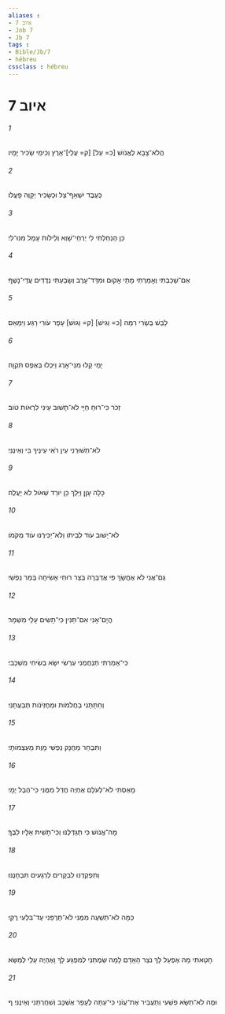 ```yaml
---
aliases : 
- איוב 7
- Job 7
- Jb 7
tags : 
- Bible/Jb/7
- hébreu
cssclass : hébreu
---
```


# איוב 7

###### 1
הֲלֹא־צָבָא לֶאֱנֹושׁ [כ= עַל] [ק= עֲלֵי]־אָרֶץ וְכִימֵי שָׂכִיר יָמָיו׃
###### 2
כְּעֶבֶד יִשְׁאַף־צֵל וּכְשָׂכִיר יְקַוֶּה פָעֳלֹו׃
###### 3
כֵּן הָנְחַלְתִּי לִי יַרְחֵי־שָׁוְא וְלֵילֹות עָמָל מִנּוּ־לִי׃
###### 4
אִם־שָׁכַבְתִּי וְאָמַרְתִּי מָתַי אָקוּם וּמִדַּד־עָרֶב וְשָׂבַעְתִּי נְדֻדִים עֲדֵי־נָשֶׁף׃
###### 5
לָבַשׁ בְּשָׂרִי רִמָּה [כ= וְגִישׁ] [ק= וְגוּשׁ] עָפָר עֹורִי רָגַע וַיִּמָּאֵס׃
###### 6
יָמַי קַלּוּ מִנִּי־אָרֶג וַיִּכְלוּ בְּאֶפֶס תִּקְוָה׃
###### 7
זְכֹר כִּי־רוּחַ חַיָּי לֹא־תָשׁוּב עֵינִי לִרְאֹות טֹוב׃
###### 8
לֹא־תְשׁוּרֵנִי עֵין רֹאִי עֵינֶיךָ בִּי וְאֵינֶנִּי׃
###### 9
כָּלָה עָןָן וַיֵּלַךְ כֵּן יֹורֵד שְׁאֹול לֹא יַעֲלֶה׃
###### 10
לֹא־יָשׁוּב עֹוד לְבֵיתֹו וְלֹא־יַכִּירֶנּוּ עֹוד מְקֹמֹו׃
###### 11
גַּם־אֲנִי לֹא אֶחֱשָׂךְ פִּי אֲדַבְּרָה בְּצַר רוּחִי אָשִׂיחָה בְּמַר נַפְשִׁי׃
###### 12
הֲיָם־אָנִי אִם־תַּנִּין כִּי־תָשִׂים עָלַי מִשְׁמָר׃
###### 13
כִּי־אָמַרְתִּי תְּנַחֲמֵנִי עַרְשִׂי יִשָּׂא בְשִׂיחִי מִשְׁכָּבִי׃
###### 14
וְחִתַּתַּנִי בַחֲלֹמֹות וּמֵחֶזְיֹנֹות תְּבַעֲתַנִּי׃
###### 15
וַתִּבְחַר מַחֲנָק נַפְשִׁי מָוֶת מֵעַצְמֹותָי׃
###### 16
מָאַסְתִּי לֹא־לְעֹלָם אֶחְיֶה חֲדַל מִמֶּנִּי כִּי־הֶבֶל יָמָי׃
###### 17
מָה־אֱנֹושׁ כִּי תְגַדְּלֶנּוּ וְכִי־תָשִׁית אֵלָיו לִבֶּךָ׃
###### 18
וַתִּפְקְדֶנּוּ לִבְקָרִים לִרְגָעִים תִּבְחָנֶנּוּ׃
###### 19
כַּמָּה לֹא־תִשְׁעֶה מִמֶּנִּי לֹא־תַרְפֵּנִי עַד־בִּלְעִי רֻקִּי׃
###### 20
חָטָאתִי מָה אֶפְעַל לָךְ נֹצֵר הָאָדָם לָמָה שַׂמְתַּנִי לְמִפְגָּע לָךְ וָאֶהְיֶה עָלַי לְמַשָּׂא׃
###### 21
וּמֶה לֹא־תִשָּׂא פִשְׁעִי וְתַעֲבִיר אֶת־עֲוֹנִי כִּי־עַתָּה לֶעָפָר אֶשְׁכָּב וְשִׁחֲרְתַּנִי וְאֵינֶנִּי׃ ף
